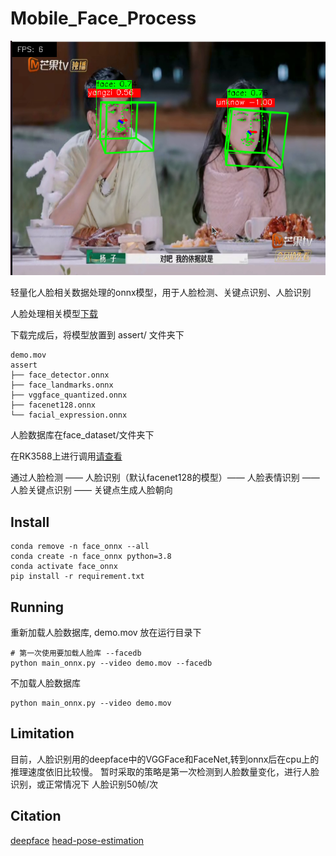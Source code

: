 # Mobile_Face_Process


![示例](images/example.png)


轻量化人脸相关数据处理的onnx模型，用于人脸检测、关键点识别、人脸识别

人脸处理相关模型[下载](https://drive.google.com/drive/folders/16emdBvVrLwdtlSBoGwWqxLIIdpebPDGW?usp=drive_link)

下载完成后，将模型放置到 assert/ 文件夹下 
~~~
demo.mov
assert 
├── face_detector.onnx
├── face_landmarks.onnx
├── vggface_quantized.onnx
├── facenet128.onnx
└── facial_expression.onnx
~~~

人脸数据库在face_dataset/文件夹下

在RK3588上进行调用[请查看](https://github.com/Tianlei0702/mobile_face_process/tree/main/RKNN)


通过人脸检测 —— 人脸识别（默认facenet128的模型）—— 人脸表情识别 —— 人脸关键点识别 —— 关键点生成人脸朝向
## Install
~~~
conda remove -n face_onnx --all
conda create -n face_onnx python=3.8
conda activate face_onnx
pip install -r requirement.txt
~~~

## Running
重新加载人脸数据库, demo.mov 放在运行目录下
~~~
# 第一次使用要加载人脸库 --facedb
python main_onnx.py --video demo.mov --facedb  
~~~

不加载人脸数据库
~~~
python main_onnx.py --video demo.mov
~~~


## Limitation
目前，人脸识别用的deepface中的VGGFace和FaceNet,转到onnx后在cpu上的推理速度依旧比较慢。
暂时采取的策略是第一次检测到人脸数量变化，进行人脸识别，或正常情况下 人脸识别50帧/次


## Citation
[deepface](https://github.com/serengil/deepface)
[head-pose-estimation](https://github.com/yinguobing/head-pose-estimation)


